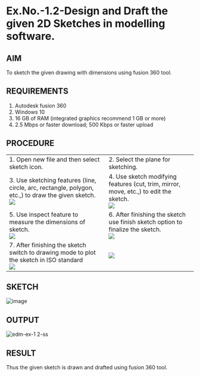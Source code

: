 # Ex.No.-1.2-Design and Draft the given 2D Sketches in modelling software.

## AIM
 To sketch the given drawing with dimensions using fusion 360 tool.
 
## REQUIREMENTS
 1. Autodesk fusion 360
 2. Windows 10
 3. 16 GB of RAM (integrated graphics recommend 1 GB or more)
 4. 2.5 Mbps or faster download; 500 Kbps or faster upload 
 
 ## PROCEDURE
 <table>
  <tr>
   <td>1.	Open new file and then select sketch icon.</td><td> 2.	Select the plane for sketching. </td>
  </tr>
  <tr>
   <td>
    3.	Use sketching features (line, circle, arc, rectangle, polygon, etc.,) to draw the given sketch.<br><img src="https://user-images.githubusercontent.com/113594316/198232594-2187c1c1-4e85-437f-99f7-263bb1a3e968.png">
   </td>
   <td>
    4.	Use sketch modifying features (cut, trim, mirror, move, etc.,) to edit the sketch.<br><img src="https://user-images.githubusercontent.com/113594316/198232771-48e6582d-4410-430a-a9d4-70e400255580.png">
   </td>
  </tr>
  <tr>
   <td>
     5.	Use inspect feature to measure the dimensions of sketch.<br><img src="https://user-images.githubusercontent.com/113594316/198232845-1608e574-732c-44b2-9921-39e920b70e2e.png">
   </td>
   <td>   
    6.	After finishing the sketch use finish sketch option to finalize the sketch.<br><img src="https://user-images.githubusercontent.com/113594316/198232907-8275f39c-9031-4cf4-b0c4-8eb568e477ab.png">
   </td>
  </tr>
  <tr>
   <td>
    7.	After finishing the sketch switch to drawing mode to plot the sketch in ISO standard<br><img src="https://user-images.githubusercontent.com/113594316/198232997-7172a35b-79a2-45e4-88a3-5e741b4d90ce.png">
   </td>
   <td>
    <img src="https://user-images.githubusercontent.com/113594316/198233011-28615257-fc2b-4c81-852a-49722c948e07.png">
   </td>
  </tr>
 </table>
 
 
 ## SKETCH
 ![image](https://user-images.githubusercontent.com/113594316/198233336-dd9f5c19-481b-486a-928a-99c32a732f89.png)

 ## OUTPUT
 ![edm-ex-1 2-ss](https://github.com/r-sathish-02/Ex.No.-1.2---Design-and-Draft-the-given-2D-Sketches-in-modelling-software./assets/118787261/0a58a58d-ad5b-49ee-848d-0de374651a6e)

 
 ## RESULT
 Thus the given sketch is drawn and drafted using fusion 360 tool.
